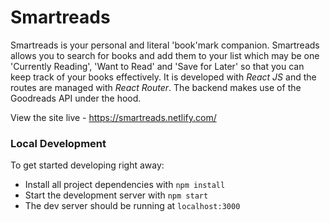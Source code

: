 # Smartreads

Smartreads is your personal and literal 'book'mark companion. Smartreads allows you to search for books and add them to your list which may be one 'Currently Reading', 'Want to Read' and 'Save for Later' so that you can keep track of your books effectively. 
It is developed with *React JS* and the routes are managed with *React Router*. The backend makes use of the Goodreads API under the hood. 

View the site live - https://smartreads.netlify.com/

### Local Development 

To get started developing right away:

* Install all project dependencies with `npm install`
* Start the development server with `npm start`
* The dev server should be running at `localhost:3000`

